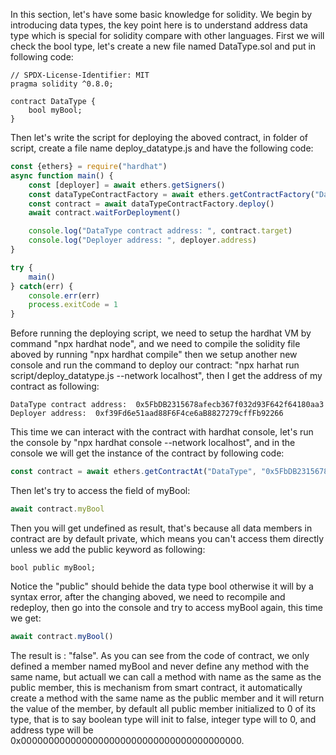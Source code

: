 In this section, let's have some basic knowledge for solidity. We begin by introducing data types, the key point here is to understand address data type which is special for solidity compare with other languages. First we will 
check the bool type, let's create a new file named DataType.sol and put in following code:
```sol
// SPDX-License-Identifier: MIT
pragma solidity ^0.8.0;

contract DataType {
    bool myBool;
}
```
Then let's write the script for deploying the aboved contract, in folder of script, create a file name deploy_datatype.js and have the following code:
```js
const {ethers} = require("hardhat")
async function main() {
    const [deployer] = await ethers.getSigners()
    const dataTypeContractFactory = await ethers.getContractFactory("DataType")
    const contract = await dataTypeContractFactory.deploy()
    await contract.waitForDeployment()

    console.log("DataType contract address: ", contract.target)
    console.log("Deployer address: ", deployer.address)
}

try {
    main()
} catch(err) {
    console.err(err)
    process.exitCode = 1
}
```
Before running the deploying script, we need to setup the hardhat VM by command "npx hardhat node",  and we need to compile the solidity file aboved by running "npx hardhat compile" then we setup another new console
and run the command to deploy our contract: "npx harhat run script/deploy_datatype.js --network localhost", then I get the address of my contract as following:
```sol
DataType contract address:  0x5FbDB2315678afecb367f032d93F642f64180aa3
Deployer address:  0xf39Fd6e51aad88F6F4ce6aB8827279cffFb92266
```
This time we can interact with the contract with hardhat console, let's run the console by "npx hardhat console --network localhost", and in the console we will get the instance of the contract by following code:
```js
const contract = await ethers.getContractAt("DataType", "0x5FbDB2315678afecb367f032d93F642f64180aa3") 
```
Then let's try to access the field of myBool:
```js
await contract.myBool
```
Then you will get undefined as result, that's because all data members in contract are by default private, which means you can't access them directly unless we add the public keyword as following:
```sol
bool public myBool;
```
Notice the "public" should behide the data type bool otherwise it will by a syntax error, after the changing aboved, we need to recompile and redeploy, then go into the console and try to access myBool again, this time we get:
```js
await contract.myBool()
```

The result is : "false". As you can see from the code of contract, we only defined a member named myBool and never define any method with the same name, but actuall we can call a method with name as the same as the public 
member, this is mechanism from smart contract, it automatically create a method with the same name as the public member and it will return the value of the member, by default all public member initialized to 0 of its type,
that is to say boolean type will init to false, integer type will to 0, and address type will be 0x0000000000000000000000000000000000000000.

